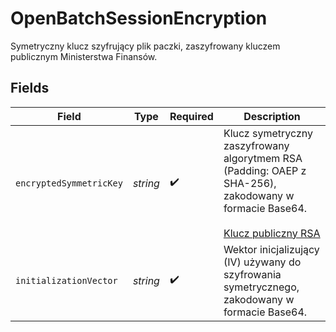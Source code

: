# OpenBatchSessionEncryption

Symetryczny klucz szyfrujący plik paczki, zaszyfrowany kluczem publicznym Ministerstwa Finansów.


## Fields

| Field                                                                                                                                                     | Type                                                                                                                                                      | Required                                                                                                                                                  | Description                                                                                                                                               |
| --------------------------------------------------------------------------------------------------------------------------------------------------------- | --------------------------------------------------------------------------------------------------------------------------------------------------------- | --------------------------------------------------------------------------------------------------------------------------------------------------------- | --------------------------------------------------------------------------------------------------------------------------------------------------------- |
| `encryptedSymmetricKey`                                                                                                                                   | *string*                                                                                                                                                  | :heavy_check_mark:                                                                                                                                        | Klucz symetryczny zaszyfrowany algorytmem RSA (Padding: OAEP z SHA-256), zakodowany w formacie Base64.<br/><br/>[Klucz publiczny RSA](/public-keys/publicKey.pem) |
| `initializationVector`                                                                                                                                    | *string*                                                                                                                                                  | :heavy_check_mark:                                                                                                                                        | Wektor inicjalizujący (IV) używany do szyfrowania symetrycznego, zakodowany w formacie Base64.                                                            |